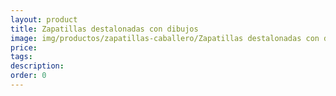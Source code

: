 ```yaml
---
layout: product
title: Zapatillas destalonadas con dibujos
image: img/productos/zapatillas-caballero/Zapatillas destalonadas con dibujos.jpeg
price: 
tags: 
description: 
order: 0
---
```


